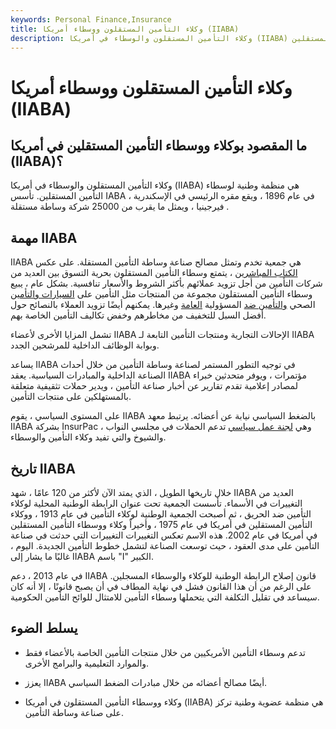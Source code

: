 ```yaml
---
keywords: Personal Finance,Insurance
title: وكلاء التأمين المستقلون ووسطاء أمريكا (IIABA)
description: وكلاء التأمين المستقلون والوسطاء في أمريكا (IIABA) هي منظمة وطنية لوسطاء التأمين المستقلين.
---
```


# وكلاء التأمين المستقلون ووسطاء أمريكا (IIABA)
## ما المقصود بوكلاء ووسطاء التأمين المستقلين في أمريكا (IIABA)؟

وكلاء التأمين المستقلون والوسطاء في أمريكا (IIABA) هي منظمة وطنية لوسطاء التأمين المستقلين. تأسس IABA في عام 1896 ، ويقع مقره الرئيسي في الإسكندرية ، فيرجينيا ، ويمثل ما يقرب من 25000 شركة وساطة مستقلة .

## مهمة IIABA

IIABA هي جمعية تخدم وتمثل مصالح صناعة وساطة التأمين المستقلة. على عكس [الكتاب المباشرين](/direct-writer) ، يتمتع وسطاء التأمين المستقلون بحرية التسوق بين العديد من شركات التأمين من أجل تزويد عملائهم بأكثر الشروط والأسعار تنافسية. بشكل عام ، يبيع وسطاء التأمين المستقلون مجموعة من المنتجات مثل التأمين على [السيارات والتأمين](/auto-insurance) الصحي [والتأمين ضد](/healthinsurance) المسؤولية [العامة](/commercial-general-liability-cgl) وغيرها. يمكنهم أيضًا تزويد العملاء بالنصائح حول أفضل السبل للتخفيف من مخاطرهم وخفض تكاليف التأمين الخاصة بهم.

تشمل المزايا الأخرى لأعضاء IIABA الإحالات التجارية ومنتجات التأمين التابعة لـ IIABA وبوابة الوظائف الداخلية للمرشحين الجدد.

يساعد IIABA في توجيه التطور المستمر لصناعة وساطة التأمين من خلال أحداث الصناعة الداخلية والمبادرات السياسية. يعقد IIABA مؤتمرات ، ويوفر متحدثين خبراء لمصادر إعلامية تقدم تقارير عن أخبار صناعة التأمين ، ويدير حملات تثقيفية متعلقة بالمستهلكين على منتجات التأمين.

على المستوى السياسي ، يقوم IIABA بالضغط السياسي نيابة عن أعضائه. يرتبط معهد IIABA بشركة InsurPac ، وهي [لجنة عمل سياسي](/political-action-committee-super-pac) تدعم الحملات في مجلسي النواب والشيوخ والتي تفيد وكلاء التأمين والوسطاء.

## تاريخ IIABA

خلال تاريخها الطويل ، الذي يمتد الآن لأكثر من 120 عامًا ، شهد IIABA العديد من التغييرات في الأسماء. تأسست الجمعية تحت عنوان الرابطة الوطنية المحلية لوكلاء التأمين ضد الحريق ، ثم أصبحت الجمعية الوطنية لوكلاء التأمين في عام 1913 ، ووكلاء التأمين المستقلين في أمريكا في عام 1975 ، وأخيراً وكلاء ووسطاء التأمين المستقلين في أمريكا في عام 2002. هذه الاسم تعكس التغييرات التغييرات التي حدثت في صناعة التأمين على مدى العقود ، حيث توسعت الصناعة لتشمل خطوط التأمين الجديدة. اليوم ، غالبًا ما يشار إلى IIABA باسم "I" الكبير.

في عام 2013 ، دعم IIABA قانون إصلاح الرابطة الوطنية للوكلاء والوسطاء المسجلين. على الرغم من أن هذا القانون فشل في نهاية المطاف في أن يصبح قانونًا ، إلا أنه كان سيساعد في تقليل التكلفة التي يتحملها وسطاء التأمين للامتثال للوائح التأمين الحكومية.

## يسلط الضوء

- تدعم وسطاء التأمين الأمريكيين من خلال منتجات التأمين الخاصة بالأعضاء فقط والموارد التعليمية والبرامج الأخرى.

- يعزز IIABA أيضًا مصالح أعضائه من خلال مبادرات الضغط السياسي.

- وكلاء ووسطاء التأمين المستقلون في أمريكا (IIABA) هي منظمة عضوية وطنية تركز على صناعة وساطة التأمين.

